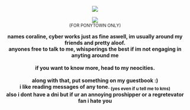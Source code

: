<p align="center"> <img src="https://komarev.com/ghpvc/?username=cybercomponents"> </a>
<p align="center">  <img src="https://64.media.tumblr.com/0e2db92755ff8bcc07082c5610949a9f/7a90604eec2f4869-10/s500x750/4119a6fbcc59256bc4e168f3944ec566d011f55b.pnj"/>
<br>
<sub> (FOR PONYTOWN ONLY) </sub> </p>
<p align="center">
<strong> names coraline, cyber works just as fine aswell, im usually around my friends and pretty aloof.</small>
<br>
anyones free to talk to me, whisperings the best if im not engaging in anyting around me <br> </br> if you want to know more, head to my neocities.
<br> </br>
along with that, put something on  my guestbook :) 
<br>
i like reading messages of any tone. <sub> (yes even if u tell me to kms)</sub>
<br>
also i dont have a dni but if ur an annoying proshipper or a regretevator fan i hate you   </strong>
</p>
